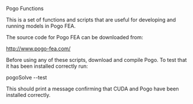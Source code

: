 Pogo Functions

This is a set of functions and scripts that are useful for developing and running models in
Pogo FEA.

The source code for Pogo FEA can be downloaded from:

http://www.pogo-fea.com/

Before using any of these scripts, download and compile Pogo. To test that it has been installed correctly run:

pogoSolve --test

This should print a message confirming that CUDA and Pogo have been installed correctly.
